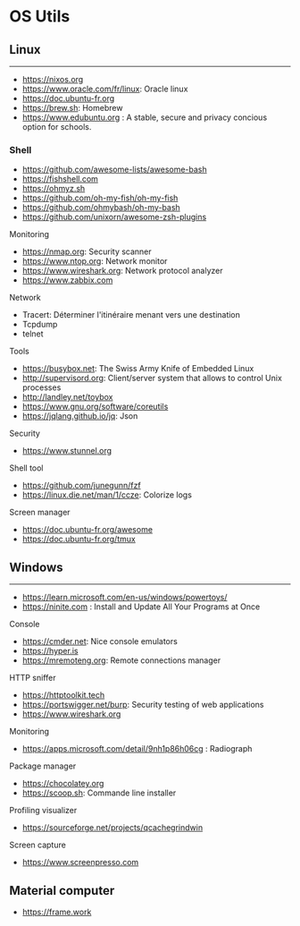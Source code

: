 # OS Utils

## Linux
--------
- https://nixos.org
- https://www.oracle.com/fr/linux: Oracle linux
- https://doc.ubuntu-fr.org
- https://brew.sh: Homebrew
- https://www.edubuntu.org : A stable, secure and privacy concious option for schools.

### Shell
- https://github.com/awesome-lists/awesome-bash
- https://fishshell.com
- https://ohmyz.sh
- https://github.com/oh-my-fish/oh-my-fish
- https://github.com/ohmybash/oh-my-bash
- https://github.com/unixorn/awesome-zsh-plugins

Monitoring
* https://nmap.org: Security scanner
* https://www.ntop.org: Network monitor
* https://www.wireshark.org: Network protocol analyzer
* https://www.zabbix.com

Network
* Tracert: Déterminer l'itinéraire menant vers une destination
* Tcpdump
* telnet

Tools
* https://busybox.net: The Swiss Army Knife of Embedded Linux
* http://supervisord.org: Client/server system that allows to control Unix processes
* http://landley.net/toybox
* https://www.gnu.org/software/coreutils
* https://jqlang.github.io/jq: Json

Security
* https://www.stunnel.org

Shell tool
* https://github.com/junegunn/fzf
* https://linux.die.net/man/1/ccze: Colorize logs

Screen manager
* https://doc.ubuntu-fr.org/awesome
* https://doc.ubuntu-fr.org/tmux

## Windows
----------
* https://learn.microsoft.com/en-us/windows/powertoys/
* https://ninite.com : Install and Update All Your Programs at Once

Console
* https://cmder.net: Nice console emulators
* https://hyper.is
* https://mremoteng.org: Remote connections manager

HTTP sniffer
- https://httptoolkit.tech
- https://portswigger.net/burp: Security testing of web applications
- https://www.wireshark.org

Monitoring
- https://apps.microsoft.com/detail/9nh1p86h06cg : Radiograph 

Package manager
* https://chocolatey.org
* https://scoop.sh: Commande line installer

Profiling visualizer
* https://sourceforge.net/projects/qcachegrindwin

Screen capture
* https://www.screenpresso.com

## Material computer
- https://frame.work
